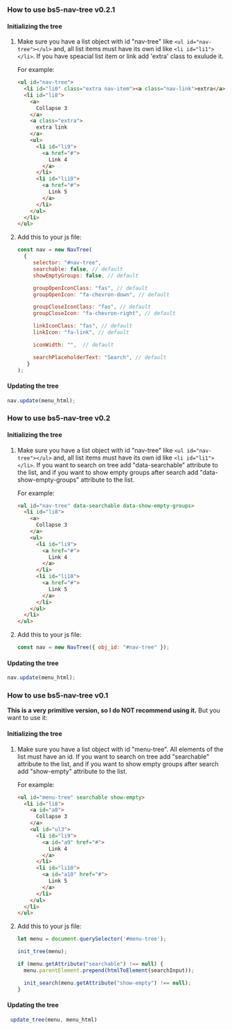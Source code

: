 ### How to use bs5-nav-tree v0.2.1
#### Initializing the tree
1. Make sure you have a list object with id "nav-tree" like ``<ul id="nav-tree"></ul>`` and, all list items must have its own id like ``<li id="li1"></li>``. If you have speacial list item or link add 'extra' class to exulude it. 
   
   For example:
    ```html
    <ul id="nav-tree">
      <li id="li0" class="extra nav-item"><a class="nav-link">extra</a></li>
      <li id="li8">
        <a>
          Collapse 3
        </a>
        <a class="extra">
          extra link
        </a>
        <ul>
          <li id="li9">
            <a href="#">
              Link 4
            </a>
          </li>
          <li id="li10">
            <a href="#">
              Link 5
            </a>
          </li>
        </ul>
      </li>
    </ul>
    ```
2. Add this to your js file:
   ```js
   const nav = new NavTree(
     {
        selector: "#nav-tree",
        searchable: false, // default
        showEmptyGroups: false, // default

        groupOpenIconClass: "fas", // default
        groupOpenIcon: "fa-chevron-down", // default

        groupCloseIconClass: "fas", // default
        groupCloseIcon: "fa-chevron-right", // default

        linkIconClass: "fas", // default
        linkIcon: "fa-link", // default

        iconWidth: "",  // default

        searchPlaceholderText: "Search", // default
      }
   );
   ```

#### Updating the tree
```js
nav.update(menu_html);
```


### How to use bs5-nav-tree v0.2
#### Initializing the tree
1. Make sure you have a list object with id "nav-tree" like ``<ul id="nav-tree"></ul>`` and, all list items must have its own id like ``<li id="li1"></li>``.  If you want to search on tree add "data-searchable" attribute to the list, and if you want to show empty groups after search add "data-show-empty-groups" attribute to the list.
   
   For example:
    ```html
    <ul id="nav-tree" data-searchable data-show-empty-groups>
      <li id="li8">
        <a>
          Collapse 3
        </a>
        <ul>
          <li id="li9">
            <a href="#">
              Link 4
            </a>
          </li>
          <li id="li10">
            <a href="#">
              Link 5
            </a>
          </li>
        </ul>
      </li>
    </ul>
    ```
2. Add this to your js file:
   ```js
   const nav = new NavTree({ obj_id: "#nav-tree" });
   ```

#### Updating the tree
```js
nav.update(menu_html);
```

### How to use bs5-nav-tree v0.1
__This is a very primitive version, so I do NOT recommend using it.__ But you want to use it:
#### Initializing the tree 
1. Make sure you have a list object with id "menu-tree". All elements of the list must have an id. If you want to search on tree add "searchable" attribute to the list, and if you want to show empty groups after search add "show-empty" attribute to the list. 
   
   For example:
    ```html
    <ul id="menu-tree" searchable show-empty>
      <li id="li8">
        <a id="a8">
          Collapse 3
        </a>
        <ul id="ul3">
          <li id="li9">
            <a id="a9" href="#">
              Link 4
            </a>
          </li>
          <li id="li10">
            <a id="a10" href="#">
              Link 5
            </a>
          </li>
        </ul>
      </li>
    </ul>
    ```

1. Add this to your js file:
    ```js
    let menu = document.querySelector('#menu-tree');

    init_tree(menu);

    if (menu.getAttribute("searchable") !== null) {
      menu.parentElement.prepend(htmlToElement(searchInput));

      init_search(menu.getAttribute("show-empty") !== null);
    }
    ```
#### Updating the tree
```js
 update_tree(menu, menu_html)
```

